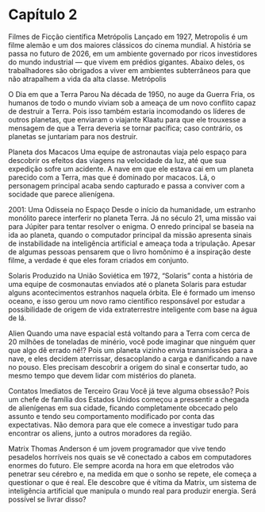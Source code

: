 # Capítulo 2
Filmes de Ficção científica
Metrópolis
Lançado em 1927, Metropolis é um filme alemão e um dos maiores clássicos do cinema mundial. A história se passa no futuro de 2026, em um ambiente governado por ricos investidores do mundo industrial — que vivem em prédios gigantes. Abaixo deles, os trabalhadores são obrigados a viver em ambientes subterrâneos para que não atrapalhem a vida da alta classe. Metrópolis

O Dia em que a Terra Parou
Na década de 1950, no auge da Guerra Fria, os humanos de todo o mundo viviam sob a ameaça de um novo conflito capaz de destruir a Terra. Pois isso também estaria incomodando os líderes de outros planetas, que enviaram o viajante Klaatu para que ele trouxesse a mensagem de que a Terra deveria se tornar pacífica; caso contrário, os planetas se juntariam para nos destruir.

Planeta dos Macacos
Uma equipe de astronautas viaja pelo espaço para descobrir os efeitos das viagens na velocidade da luz, até que sua expedição sofre um acidente. A nave em que ele estava cai em um planeta parecido com a Terra, mas que é dominado por macacos. Lá, o personagem principal acaba sendo capturado e passa a conviver com a socidade que parece alienígena.

2001: Uma Odisseia no Espaço
Desde o início da humanidade, um estranho monólito parece interferir no planeta Terra. Já no século 21, uma missão vai para Júpiter para tentar resolver o enigma. O enredo principal se baseia na ida ao planeta, quando o computador principal da missão apresenta sinais de instabilidade na inteligência artificial e ameaça toda a tripulação. Apesar de algumas pessoas pensarem que o livro homônimo é a inspiração deste filme, a verdade é que eles foram criados em conjunto.

Solaris
Produzido na União Soviética em 1972, “Solaris” conta a história de uma equipe de cosmonautas enviados até o planeta Solaris para estudar alguns acontecimentos estranhos naquela órbita. Ele é formado um imenso oceano, e isso gerou um novo ramo científico responsável por estudar a possibilidade de origem de vida extraterrestre inteligente com base na água de lá.

Alien
Quando uma nave espacial está voltando para a Terra com cerca de 20 milhões de toneladas de minério, você pode imaginar que ninguém quer que algo dê errado né!? Pois um planeta vizinho envia transmissões para a nave, e eles decidem aterrissar, desacoplando a carga e danificando a nave no pouso. Eles precisam descobrir a origem do sinal e consertar tudo, ao mesmo tempo que devem lidar com mistérios do planeta.

Contatos Imediatos de Terceiro Grau
Você já teve alguma obsessão? Pois um chefe de família dos Estados Unidos começou a pressentir a chegada de alienígenas em sua cidade, ficando completamente obcecado pelo assunto e tendo seu comportamento modificado por conta das expectativas. Não demora para que ele comece a investigar tudo para encontrar os aliens, junto a outros moradores da região.

Matrix
Thomas Anderson é um jovem programador que vive tendo pesadelos horríveis nos quais se vê conectado a cabos em computadores enormes do futuro. Ele sempre acorda na hora em que eletrodos vão penetrar seu cérebro e, na medida em que o sonho se repete, ele começa a questionar o que é real. Ele descobre que é vítima da Matrix, um sistema de inteligência artificial que manipula o mundo real para produzir energia. Será possível se livrar disso?